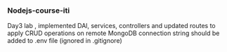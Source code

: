 ### Nodejs-course-iti
Day3 lab , implemented DAl, services, controllers and updated routes to apply CRUD operations on remote MongoDB
connection string should be added to .env file (ignored in .gitignore)

